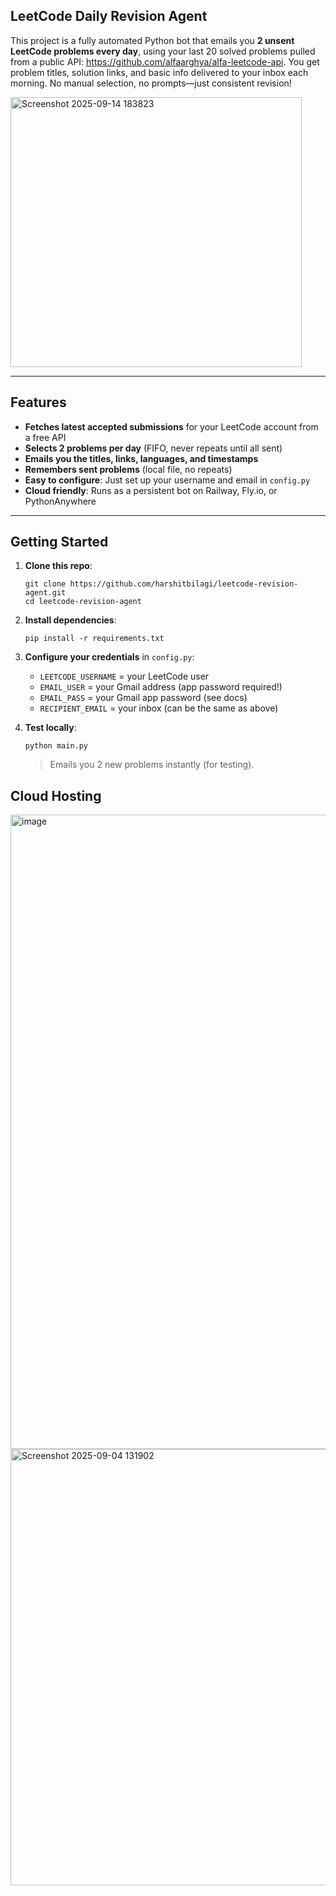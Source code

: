 ## LeetCode Daily Revision Agent

This project is a fully automated Python bot that emails you **2 unsent LeetCode problems every day**, using your last 20 solved problems pulled from a public API: https://github.com/alfaarghya/alfa-leetcode-api. You get problem titles, solution links, and basic info delivered to your inbox each morning. No manual selection, no prompts—just consistent revision!

<img width="466" height="432" alt="Screenshot 2025-09-14 183823" src="https://github.com/user-attachments/assets/821215ce-fcd3-4161-8909-ed7fbe1d6e1e" />


***

## Features

- **Fetches latest accepted submissions** for your LeetCode account from a free API
- **Selects 2 problems per day** (FIFO, never repeats until all sent)
- **Emails you the titles, links, languages, and timestamps**
- **Remembers sent problems** (local file, no repeats)
- **Easy to configure**: Just set up your username and email in `config.py`
- **Cloud friendly**: Runs as a persistent bot on Railway, Fly.io, or PythonAnywhere

***

## Getting Started

1. **Clone this repo**:
    ```
    git clone https://github.com/harshitbilagi/leetcode-revision-agent.git
    cd leetcode-revision-agent
    ```

2. **Install dependencies**:
    ```
    pip install -r requirements.txt
    ```

3. **Configure your credentials** in `config.py`:
   - `LEETCODE_USERNAME` = your LeetCode user
   - `EMAIL_USER` = your Gmail address (app password required!)
   - `EMAIL_PASS` = your Gmail app password (see docs)
   - `RECIPIENT_EMAIL` = your inbox (can be the same as above)

4. **Test locally**:
    ```
    python main.py
    ```

   > Emails you 2 new problems instantly (for testing).

## Cloud Hosting

<img width="1919" height="1015" alt="image" src="https://github.com/user-attachments/assets/dbcf05e9-3716-48b1-a909-4fe77b8b5cc8" />

<img width="1515" height="698" alt="Screenshot 2025-09-04 131902" src="https://github.com/user-attachments/assets/e1f230ba-465f-437b-ba75-9252b4e3b527" />

